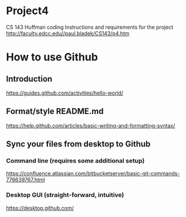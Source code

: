 # Project4
CS 143 Huffman coding
Instructions and requirements for the project
http://faculty.edcc.edu//paul.bladek/CS143/p4.htm

# How to use Github
## Introduction
https://guides.github.com/activities/hello-world/

## Format/style README.md
https://help.github.com/articles/basic-writing-and-formatting-syntax/

## Sync your files from desktop to Github
### Command line (requires some additional setup)
https://confluence.atlassian.com/bitbucketserver/basic-git-commands-776639767.html
### Desktop GUI (straight-forward, intuitive)
https://desktop.github.com/
